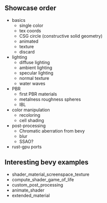 ## Showcase order
* basics
  * single color
  * tex coords
  * CSG circle (constructive solid geometry)
  * animated
  * texture
  * discard
* lighting
  * diffuse lighting
  * ambient lighting
  * specular lighting
  * normal texture
  * water waves
* PBR
  * first PBR materials
  * metalness roughness spheres
  * IBL
* color manipulation
  * recoloring
  * cell shading
* post-processing
  * Chromatic aberration from bevy
  * blur
  * SSAO?
* rust-gpu ports

## Interesting bevy examples
* shader_material_screenspace_texture
* compute_shader_game_of_life
* custom_post_processing
* animate_shader
* extended_material

